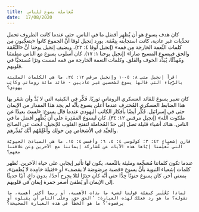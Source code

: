 ```yaml
---
title:  مُعاملة يسوع للناس
date:  17/08/2020
---
```


كان هدف يسوع هو أن يُظهِر أفضل ما في الناس. حتى عندما كانت الظروف تحمل تحدِّيات غير عادية، كانت استجابته بِنِعْمَة. يورِد إنجيل لوقا أنَّ الجموع كانوا «يتعجَّبون مِن كلمات النِّعمة الخارجة مِن فمه» (إنجيل لوقا ٤: ٢٢)، ويضيف إنجيل يوحنا أنَّ «النِّعْمَة والحق فبيسوع المسيح صارا» (إنجيل يوحنا ١: ١٧). كان أسلوب يسوع مع الناس مطمئنا ومُهدِّئًا، يُبَدِّد الخوف والقلق. وكلمات النعمة الخارجة من فمه لمست وترًا مُستحبًّا في قلوبهم.

`اقرأ إنجيل متى ٨: ٥-١٠ وإنجيل مرقس ١٢: ٣٤. ما هي الكلمات المليئة بالرَّجاء التي قالها يسوع لشخصين غير عاديين - قائد مائة روماني وكاتِب يهودي؟`

كان تعبير يسوع للقائد العسكري الروماني ثوريًا. فَكِّر في الكيفية التي لا بُدَّ وأن شَعَر بها هذا الضابط العسكري المُحترف عندما أعلن يسوع بأنَّه لم يجد هذا المقدار من الإيمان حتى في إسرائيل. فَكِّر أيضًا بأفكار الكاتب اليهودي عندما قال يسوع: «لستَ بعيدًا عن ملكوت الله» (إنجيل مرقس ١٢: ٣٤). كان ليسوع المقدِرة على أن يُظْهِر أفضل ما في الناس. هناك أشياء قليلة تصل إلى حدّ المُجاملة لتفتح القلوب للإنجيل. ابحث عن الصالح والجيِّد في الأشخاص مِن حولك وأعْلِمْهُم أنَّك تُقدِّرهم.

`قارن إشعياء ٤٢: ٣؛ كولوسي ٤: ٥، ٦؛ وأفسس ٤: ١٥. ما هي المبادئ الحيويَّة التي تُعلِّمنا إيَّاها هذه الآيات عن مُشاركة إيماننا مع الآخرين وعن علاقتنا معهم؟`

عندما تكون كلماتنا مُشجِّعة ومليئة بالنِّعمة، يكون لها تأثير إيجابي على حياة الآخرين. تُظهر كلمات إشعياء النبوية بأنَّ يسوع «قصبة مرضوضة لا يقصف» أو «فتيلة خامِدة لا يُطفئ». بمعنى آخر، كان يسوع حنونًا جِدًّا حتى أنَّه كان حذرًا لئلا يجرح أحدًا، بدون داعٍ، آتيًا حديثًا إلى الإيمان أو يُطفئ أصغر جمرة إيمان في قلوبهم.

`لماذا يُعْتَبر كيفيَّة قولنا لشيء ما بذات الأهمية، أو ربما أكثر أهمية، ما نقوله؟ ما هو رد فعلك لهذه العبارة: ’الحق حق، وعلى الناس أن يقبلوه أو يرفضوه‘؟ ما هو الخطأ في هذه العبارة الصحيحة؟`